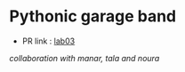# Pythonic garage band

- PR link : [lab03](https://github.com/nooromari/pythonic-garage-band/pull/1)

*collaboration with manar, tala and noura*